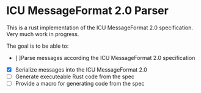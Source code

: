 # ICU MessageFormat 2.0 Parser

This is a rust implementation of the ICU MessageFormat 2.0 specification. Very much work in progress.

The goal is to be able to:
- [ ]Parse messages according the ICU MessageFormat 2.0 specification
- [x] Serialize messages into the ICU MessageFormat 2.0
- [ ] Generate executeable Rust code from the spec
- [ ] Provide a macro for generating code from the spec
